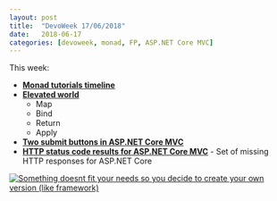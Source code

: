 ```yaml
---
layout: post
title:  "DevoWeek 17/06/2018"
date:   2018-06-17
categories: [devoweek, monad, FP, ASP.NET Core MVC]
---
```


This week:

* **[Monad tutorials timeline](https://wiki.haskell.org/Monad_tutorials_timeline)**
* **[Elevated world](https://fsharpforfunandprofit.com/posts/elevated-world/)**
  * Map
  * Bind
  * Return
  * Apply
* **[Two submit buttons in ASP.NET Core MVC](https://stackoverflow.com/a/36557172/864968)**
* **[HTTP status code results for ASP.NET Core MVC](https://github.com/ivaylokenov/AspNetCore.Mvc.HttpActionResults)** - Set of missing HTTP responses for ASP.NET Core
                            
[![Something doesnt fit your needs so you decide to create your own version (like framework)](https://imgs.xkcd.com/comics/standards.png)](https://xkcd.com/927/)
